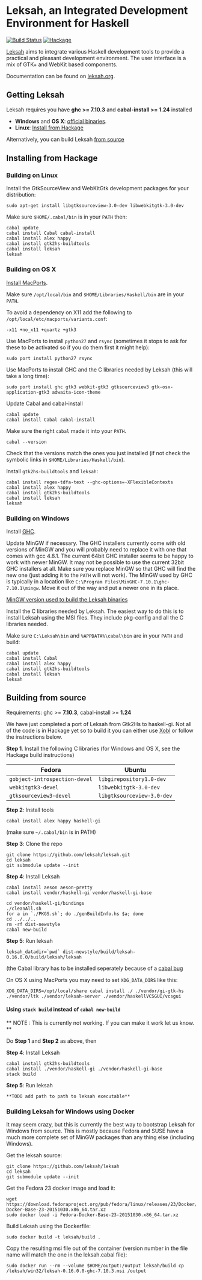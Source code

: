 # Leksah, an Integrated Development Environment for Haskell

[![Build Status](https://secure.travis-ci.org/leksah/leksah.png)](http://travis-ci.org/leksah/leksah)
[![Hackage](https://img.shields.io/hackage/v/leksah.svg)](#installing-from-hackage)

[Leksah](http://leksah.org/) aims to integrate various Haskell development
tools to provide a practical and pleasant development environment.
The user interface is a mix of GTK+ and WebKit based components.

Documentation can be found on [leksah.org](http://leksah.org/).

## Getting Leksah
Leksah requires you have **ghc >= 7.10.3** and **cabal-install >= 1.24** installed

* **Windows** and **OS X**: [official binaries](https://github.com/leksah/leksah/wiki/download).
* **Linux**: [Install from Hackage](https://github.com/leksah/leksah#installing-from-hackage)

Alternatively, you can build Leksah [from source](https://github.com/leksah/leksah#building-from-source)

## Installing from Hackage

### Building on Linux

Install the GtkSourceView and WebKitGtk development packages for your distribution:

    sudo apt-get install libgtksourceview-3.0-dev libwebkitgtk-3.0-dev

Make sure `$HOME/.cabal/bin` is in your `PATH` then:
    
    cabal update
    cabal install Cabal cabal-install
    cabal install alex happy
    cabal install gtk2hs-buildtools
    cabal install leksah
    leksah

### Building on OS X

[Install MacPorts](https://www.macports.org/install.php).

Make sure `/opt/local/bin` and `$HOME/Libraries/Haskell/bin` are in your `PATH`.

To avoid a dependency on X11 add the following to `/opt/local/etc/macports/variants.conf`:

    -x11 +no_x11 +quartz +gtk3

Use MacPorts to install `python27` and `rsync` (sometimes it stops to ask for these to be
activated so if you do them first it might help):

    sudo port install python27 rsync

Use MacPorts to install GHC and the C libraries needed by Leksah (this will take a long time):
     
    sudo port install ghc gtk3 webkit-gtk3 gtksourceview3 gtk-osx-application-gtk3 adwaita-icon-theme

Update Cabal and cabal-install

	cabal update
	cabal install Cabal cabal-install

Make sure the right `cabal` made it into your `PATH`.

    cabal --version

Check that the versions match the ones you just installed (if not check the symbolic links in
`$HOME/Libraries/Haskell/bin`).

Install `gtk2hs-buildtools` and `leksah`:

    cabal install regex-tdfa-text --ghc-options=-XFlexibleContexts
    cabal install alex happy
    cabal install gtk2hs-buildtools
    cabal install leksah
    leksah

### Building on Windows

Install [GHC](https://www.haskell.org/downloads/windows).

Update MinGW if necessary.  The GHC installers currently come with old versions of
MinGW and you will probably need to replace it with one that comes with gcc 4.8.1.
The current 64bit GHC installer seems to be happy to work with newer MinGW.
It may not be possible to use the current 32bit GHC installers at all.
Make sure you replace MinGW so that GHC will find the new one (just adding
it to the `PATH` will not work). The MinGW used by GHC is typically in a location
like `C:\Program Files\MinGHC-7.10.1\ghc-7.10.1\mingw`.  Move it out of the way
and put a newer one in its place.

[MinGW version used to build the Leksah binaries](http://sourceforge.net/projects/mingw-w64/files/Toolchains%20targetting%20Win64/Personal%20Builds/mingw-builds/4.9.2/threads-posix/seh/x86_64-4.9.2-release-posix-seh-rt_v4-rev2.7z)

Install the C libraries needed by Leksah.  The easiest way to do this is to install
Leksah using the MSI files.  They include pkg-config and all the C libraries needed.

Make sure `C:\Leksah\bin` and `%APPDATA%\cabal\bin` are in your `PATH` and build:

    cabal update
    cabal install Cabal
    cabal install alex happy
    cabal install gtk2hs-buildtools
    cabal install leksah
    leksah
   
## Building from source

Requirements: ghc >= **7.10.3**, cabal-install >= **1.24**

We have just completed a port of Leksah from Gtk2Hs to haskell-gi.  Not all
of the code is in Hackage yet so to build it you can either use [Xobl](xobl/Readme.md)
or follow the instructions below.

**Step 1**. Install the following C libraries (for Windows and OS X, see the Hackage build instructions)

| Fedora | Ubuntu |
| --- | --- |
| `gobject-introspection-devel` | `libgirepository1.0-dev` |
| `webkitgtk3-devel` | `libwebkitgtk-3.0-dev` |
| `gtksourceview3-devel` | `libgtksourceview-3.0-dev` | 

**Step 2**: Install tools

    cabal install alex happy haskell-gi

(make sure `~/.cabal/bin` is in PATH)

**Step 3**: Clone the repo

    git clone https://github.com/leksah/leksah.git
    cd leksah
    git submodule update --init

**Step 4**: Install Leksah

    cabal install aeson aeson-pretty
    cabal install vendor/haskell-gi vendor/haskell-gi-base

    cd vendor/haskell-gi/bindings
    ./cleanAll.sh
    for a in `./PKGS.sh`; do ./genBuildInfo.hs $a; done
    cd ../../..
    rm -rf dist-newstyle
    cabal new-build

**Step 5**: Run leksah

    leksah_datadir=`pwd` dist-newstyle/build/leksah-0.16.0.0/build/leksah/leksah
    

(the Cabal library has to be installed seperately because of a [cabal bug](https://github.com/haskell/cabal/issues/3436] )

On OS X using MacPorts you may need to set `XDG_DATA_DIRS` like this:

    XDG_DATA_DIRS=/opt/local/share cabal install ./ ./vendor/gi-gtk-hs ./vendor/ltk ./vendor/leksah-server ./vendor/haskellVCSGUI/vcsgui

#### Using `stack build` instead of `cabal new-build`

** NOTE : This is currently not working.  If you can make it work let us know. **

Do **Step 1** and **Step 2** as above, then

**Step 4**: Install Leksah

    cabal install gtk2hs-buildtools
    cabal install ./vendor/haskell-gi ./vendor/haskell-gi-base
    stack build

**Step 5**: Run leksah

    **TODO add path to path to leksah executable**

### Building Leksah for Windows using Docker

It may seem crazy, but this is currently the best way to bootstrap Leksah for
Windows from source.  This is mostly because Fedora and SUSE have a much
more complete set of MinGW packages than any thing else (including Windows).

Get the leksah source:

    git clone https://github.com/leksah/leksah
    cd leksah
    git submodule update --init

Get the Fedora 23 docker image and load it:

    wget https://download.fedoraproject.org/pub/fedora/linux/releases/23/Docker/x86_64/Fedora-Docker-Base-23-20151030.x86_64.tar.xz
    sudo docker load -i Fedora-Docker-Base-23-20151030.x86_64.tar.xz

Build Leksah using the Dockerfile:

    sudo docker build -t leksah/build .

Copy the resulting msi file out of the container (version number in the file name will match the one in the leksah.cabal file):

    sudo docker run --rm --volume $HOME/output:/output leksah/build cp /leksah/win32/leksah-0.16.0.0-ghc-7.10.3.msi /output
